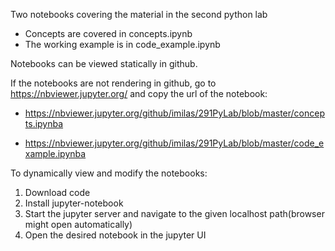 Two notebooks covering the material in the second python lab
- Concepts are covered in concepts.ipynb 
- The working example is in code_example.ipynb 

Notebooks can be viewed statically in github. 

If the notebooks are not rendering in github, go to https://nbviewer.jupyter.org/ and copy the url of the notebook:


- https://nbviewer.jupyter.org/github/imilas/291PyLab/blob/master/concepts.ipynba

- https://nbviewer.jupyter.org/github/imilas/291PyLab/blob/master/code_example.ipynba

To dynamically view and modify the notebooks:
1. Download code
2. Install jupyter-notebook
3. Start the jupyter server and navigate to the given localhost path(browser might open automatically)
4. Open the desired notebook in the jupyter UI  

